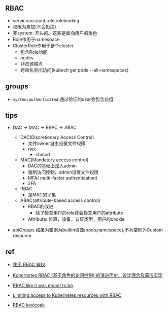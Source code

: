 
## RBAC
+ serviceaccount,role,rolebinding
+ 权限为累加(不会拒绝)
+ 非system: 开头的。这些是面向用户的角色
+ Role作用于namespace
+ ClusterRole作用于整个cluster
    + 包含Role功能
    + nodes
    + 非资源端点
    + 跨命名空间访问(kubectl get pods --all-namespaces)


    

## groups

+ `system:authenticated` 通过验证的user会包含此组

## tips

+ DAC -> MAC -> RBAC -> ABAC
  + DAC(Discretionary Access Control) 
    + 文件owner自主设置文件权限
    + rwx
      + chmod
  + MAC(Mandatory access control)
    + DAC的基础上加入admin
    + 强制访问控制，admin设置文件权限
    + MFA( multi-factor authentication)
    + 2FA
  + RBAC
    + 是MAC的子集
  + ABAC(attribute-based access control)
    + RBAC的改进
      + 除了检查用户的role还会检查用户的attribute
    + Attribute: 位置，设备，认证类型，用户的cookie

+ apiGroups 如果为空则为builtin资源(pods,namespace),不为空则为Custom resource

## ref
+ [使用 RBAC 鉴权](https://kubernetes.io/zh-cn/docs/reference/access-authn-authz/rbac/)
+ [Kubernetes RBAC (基于角色的访问控制) 的演进历史、设计理念及简洁实现](https://zhuanlan.zhihu.com/p/485779426)
+ [RBAC like it was meant to be](https://tailscale.com/blog/rbac-like-it-was-meant-to-be/)

+ [Limiting access to Kubernetes resources with RBAC](https://learnk8s.io/rbac-kubernetes)
<!-- integrate RBAC with keycloak -->
+ [RBAC keylcoak](https://faun.pub/kubernetes-auth-e2f342a5f269)